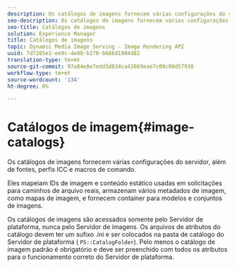 ```yaml
---
description: Os catálogos de imagens fornecem várias configurações do servidor, além de fontes, perfis ICC e macros de comando.
seo-description: Os catálogos de imagens fornecem várias configurações do servidor, além de fontes, perfis ICC e macros de comando.
seo-title: Catálogos de imagens
solution: Experience Manager
title: Catálogos de imagens
topic: Dynamic Media Image Serving - Image Rendering API
uuid: 7d7285e2-ee9c-4e88-b270-b686d1984d82
translation-type: tm+mt
source-git-commit: 97a84e8e7edd3d834ca42069eae7c09c00d57938
workflow-type: tm+mt
source-wordcount: '134'
ht-degree: 0%

---
```



# Catálogos de imagem{#image-catalogs}

Os catálogos de imagens fornecem várias configurações do servidor, além de fontes, perfis ICC e macros de comando.

Eles mapeiam IDs de imagem e conteúdo estático usadas em solicitações para caminhos de arquivo reais, armazenam vários metadados de imagem, como mapas de imagem, e fornecem container para modelos e conjuntos de imagens.

Os catálogos de imagens são acessados somente pelo Servidor de plataforma, nunca pelo Servidor de imagens. Os arquivos de atributos do catálogo devem ter um sufixo .ini e ser colocados na pasta de catálogo do Servidor de plataforma ( `PS::CatalogFolder`). Pelo menos o catálogo de imagem padrão é obrigatório e deve ser preenchido com todos os atributos para o funcionamento correto do Servidor de plataforma.
